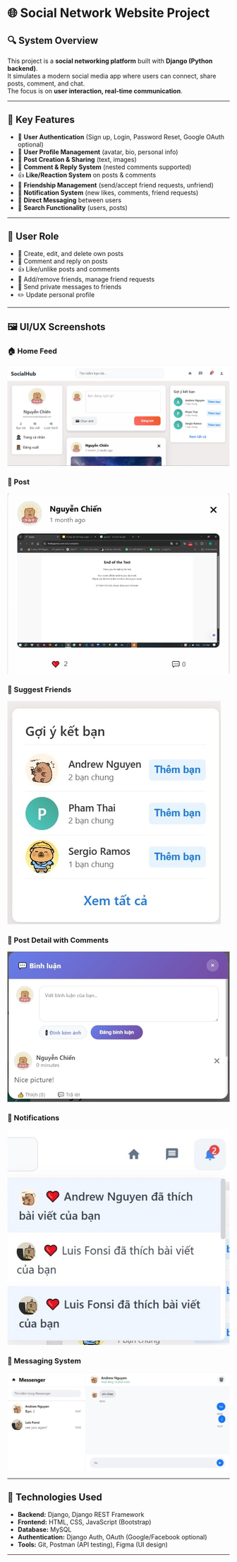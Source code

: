 # 🌐 Social Network Website Project  

## 🔍 System Overview  

This project is a **social networking platform** built with **Django (Python backend)**.  
It simulates a modern social media app where users can connect, share posts, comment, and chat.  
The focus is on **user interaction, real-time communication**.  

---

## 🌟 Key Features  

- 🔐 **User Authentication** (Sign up, Login, Password Reset, Google OAuth optional)  
- 👤 **User Profile Management** (avatar, bio, personal info)  
- 📝 **Post Creation & Sharing** (text, images)  
- 💬 **Comment & Reply System** (nested comments supported)  
- 👍 **Like/Reaction System** on posts & comments  
- 👥 **Friendship Management** (send/accept friend requests, unfriend)  
- 🔔 **Notification System** (new likes, comments, friend requests)  
- 💌 **Direct Messaging** between users  
- 🔎 **Search Functionality** (users, posts)  

---

## 👤 User Role  

- 📝 Create, edit, and delete own posts  
- 💬 Comment and reply on posts  
- 👍 Like/unlike posts and comments  
- 👥 Add/remove friends, manage friend requests  
- 💌 Send private messages to friends  
- ✏️ Update personal profile  

---

## 🖼️ UI/UX Screenshots  

### 🏠 Home Feed  
![Home Feed](./myproject/readmeIMG/23ea7786-311e-4cf0-8d81-af99f5bf01fb.jfif)  

### 👤 Post  
![Profile](./myproject/readmeIMG/1997c5b6-37f7-46ca-aba0-42a2b122d1fb.jpg)  

### 👥 Suggest Friends  
![Suggest Friends](./myproject/readmeIMG/635771af-f76e-46bf-b2e6-e377dc7fbea0.jpg)  

### 💬 Post Detail with Comments  
![Post Detail](./myproject/readmeIMG/2941b348-daee-4e48-88d6-43d7e268f724.jpg)  

### 🔔 Notifications  
![Notifications](./myproject/readmeIMG/7041cdaa-b4a7-4599-9d59-73558631bfb8.jpg)  

### 💌 Messaging System  
![Messaging](./myproject/readmeIMG/b56a1296-383c-4d17-b97a-8098fed49e69.jpg)  


---

## 🚀 Technologies Used  

- **Backend:** Django, Django REST Framework  
- **Frontend:** HTML, CSS, JavaScript (Bootstrap)  
- **Database:** MySQL  
- **Authentication:** Django Auth, OAuth (Google/Facebook optional)  
- **Tools:** Git, Postman (API testing), Figma (UI design)  

---
